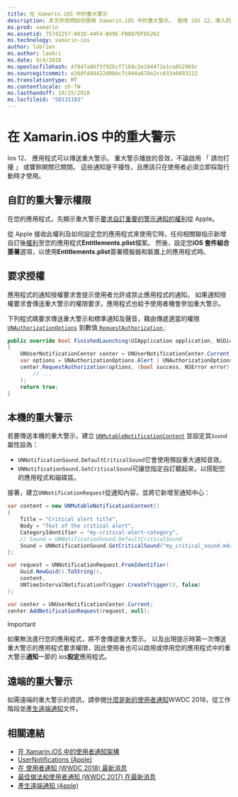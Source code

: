 ```yaml
---
title: 在 Xamarin.iOS 中的重大警示
description: 本文件說明如何使用 Xamarin.iOS 中的重大警示。 使用 iOS 12，導入的重大警示播放聲音不論 「 請勿打擾 」 是否在干擾性通知或響鈴開關已關閉。
ms.prod: xamarin
ms.assetid: 75742257-081D-44F4-B49E-FB807DF85262
ms.technology: xamarin-ios
author: lobrien
ms.author: laobri
ms.date: 9/4/2018
ms.openlocfilehash: 4f847a86f3f92bcf7168c2e104471e1ca052969c
ms.sourcegitcommit: e268fd44422d0bbc7c944a678e2cc633a0493122
ms.translationtype: MT
ms.contentlocale: zh-TW
ms.lasthandoff: 10/25/2018
ms.locfileid: "50131103"
---
```

# <a name="critical-alerts-in-xamarinios"></a>在 Xamarin.iOS 中的重大警示

Ios 12、 應用程式可以傳送重大警示。 重大警示播放的音效，不論啟用 「 請勿打擾 」 或響鈴開關已關閉。 這些通知是干擾性，且應該只在使用者必須立即採取行動時才使用。

## <a name="custom-critical-alert-entitlement"></a>自訂的重大警示權限

在您的應用程式，先顯示重大警示[要求自訂重要的警示通知的權利](https://developer.apple.com/contact/request/notifications-critical-alerts-entitlement/)從 Apple。

從 Apple 接收此權利及如何設定您的應用程式來使用它時，任何相關聯指示新增自訂後[權利](~/ios/deploy-test/provisioning/entitlements.md)至您的應用程式**Entitlements.plist**檔案。 然後，設定您**iOS 套件組合簽署**選項，以使用**Entitlements.plist**簽署模擬器和裝置上的應用程式時。

## <a name="request-authorization"></a>要求授權

應用程式的通知授權要求會提示使用者允許或禁止應用程式的通知。 如果通知授權要求會傳送重大警示的權限要求，應用程式也給予使用者機會參加重大警示。

下列程式碼要求傳送重大警示和標準通知及聲音，藉由傳遞適當的權限 [`UNAuthorizationOptions`](https://developer.xamarin.com/api/type/UserNotifications.UNAuthorizationOptions/)
到數值[ `RequestAuthorization` ](https://developer.xamarin.com/api/member/UserNotifications.UNUserNotificationCenter.RequestAuthorization/):

```csharp
public override bool FinishedLaunching(UIApplication application, NSDictionary launchOptions)
{
    UNUserNotificationCenter center = UNUserNotificationCenter.Current;
    var options = UNAuthorizationOptions.Alert | UNAuthorizationOptions.Sound | UNAuthorizationOptions.CriticalAlert;
    center.RequestAuthorization(options, (bool success, NSError error) => {
        // ...
    );
    return true;
}
```

## <a name="local-critical-alerts"></a>本機的重大警示

若要傳送本機的重大警示，建立 [`UNMutableNotificationContent`](https://developer.xamarin.com/api/type/UserNotifications.UNMutableNotificationContent/)
並設定其`Sound`屬性設為：

- `UNNotificationSound.DefaultCriticalSound`它會使用預設重大通知音效。
- `UNNotificationSound.GetCriticalSound`可讓您指定自訂聽起來，以搭配您的應用程式和磁碟區。

接著，建立`UNNotificationRequest`從通知內容，並將它新增至通知中心：

```csharp
var content = new UNMutableNotificationContent()
{
    Title = "Critical alert title",
    Body = "Text of the critical alert",
    CategoryIdentifier = "my-critical-alert-category",
    // Sound = UNNotificationSound.DefaultCriticalSound
    Sound = UNNotificationSound.GetCriticalSound("my_critical_sound.m4a", 1.0f)
};

var request = UNNotificationRequest.FromIdentifier(
    Guid.NewGuid().ToString(),
    content,
    UNTimeIntervalNotificationTrigger.CreateTrigger(3, false)
);

var center = UNUserNotificationCenter.Current;
center.AddNotificationRequest(request, null);
```

> [!IMPORTANT]
> 如果無法進行您的應用程式，將不會傳遞重大警示。 以及出現提示時第一次傳送重大警示的應用程式要求權限，因此使用者也可以啟用或停用您的應用程式中的重大警示**通知**一節的 ios**設定**應用程式。

## <a name="remote-critical-alerts"></a>遠端的重大警示

如需遠端的重大警示的資訊，請參閱[什麼是新的使用者通知](https://developer.apple.com/videos/play/wwdc2018/710/)WWDC 2018，從工作階段並[產生遠端通知](https://developer.apple.com/documentation/usernotifications/setting_up_a_remote_notification_server/generating_a_remote_notification)文件。

## <a name="related-links"></a>相關連結

- [在 Xamarin.iOS 中的使用者通知架構](~/ios/platform/user-notifications/index.md)
- [UserNotifications (Apple)](https://developer.apple.com/documentation/usernotifications?language=objc)
- [在 使用者通知 (WWDC 2018) 最新消息](https://developer.apple.com/videos/play/wwdc2018/710/)
- [最佳做法和使用者通知 (WWDC 2017) 在最新消息](https://developer.apple.com/videos/play/wwdc2017/708/)
- [產生遠端通知 (Apple)](https://developer.apple.com/documentation/usernotifications/setting_up_a_remote_notification_server/generating_a_remote_notification)
